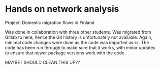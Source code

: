 # Hands on network analysis

Project: Domestic migration flows in Finland


Was done in collaboration with three other students.
Was migrated from Gitlab to here, hence the Git history is unfortunately not available. Again, minimal code changes were done as the code was imported as-is. The code has been run through to make sure that it works, with minor updates to ensure that newer package versions work with the code.


MAYBE I SHOULD CLEAN THIS UP??